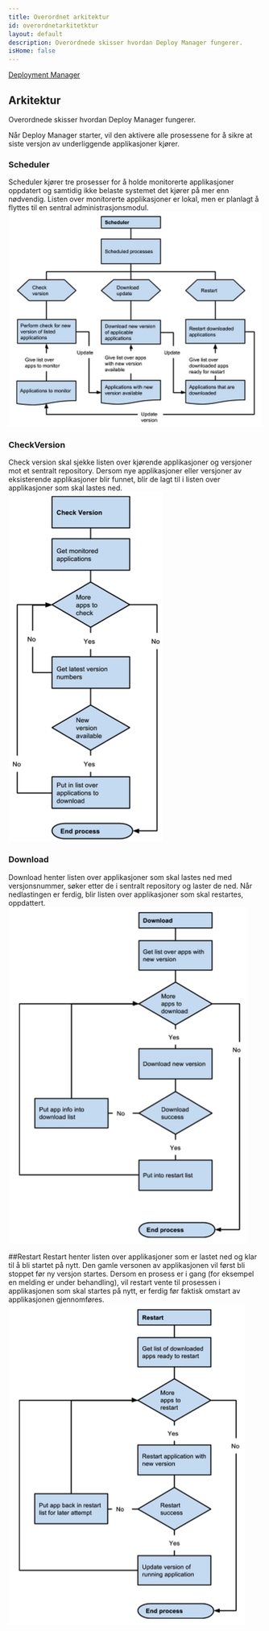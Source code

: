 ```yaml
---
title: Overordnet arkitektur
id: overordnetarkitetktur
layout: default
description: Overordnede skisser hvordan Deploy Manager fungerer.
isHome: false
---
```

[Deployment Manager](#deploymanager)

## Arkitektur
Overordnede skisser hvordan Deploy Manager fungerer.

Når Deploy Manager starter, vil den aktivere alle prosessene for å sikre at siste versjon av underliggende applikasjoner kjører.

### Scheduler
Scheduler kjører tre prosesser for å holde monitorerte applikasjoner oppdatert og samtidig ikke belaste systemet det kjører på mer enn nødvendig. Listen over monitorerte applikasjoner er lokal, men er planlagt å flyttes til en sentral administrasjonsmodul.
![](https://github.com/difi/difi-deploy-manager/blob/master/doc/DMScheduler.png)

### CheckVersion
Check version skal sjekke listen over kjørende applikasjoner og versjoner mot et sentralt repository. Dersom nye applikasjoner eller versjoner av eksisterende applikasjoner blir funnet, blir de lagt til i listen over applikasjoner som skal lastes ned.
![](https://github.com/difi/difi-deploy-manager/blob/master/doc/DMFlowchartCheckVersion.png)

### Download
Download henter listen over applikasjoner som skal lastes ned med versjonsnummer, søker etter de i sentralt repository og laster de ned. Når nedlastingen er ferdig, blir listen over applikasjoner som skal restartes, oppdattert.
![](https://github.com/difi/difi-deploy-manager/blob/master/doc/DMFlowchartDownload.png)

##Restart
Restart henter listen over applikasjoner som er lastet ned og klar til å bli startet på nytt. Den gamle versonen av applikasjonen vil først bli stoppet før ny versjon startes. Dersom en prosess er i gang (for eksempel en melding er under behandling), vil restart vente til prosessen i applikasjonen som skal startes på nytt, er ferdig før faktisk omstart av applikasjonen gjennomføres.
![](https://github.com/difi/difi-deploy-manager/blob/master/doc/DMFlowchartRestart.png)